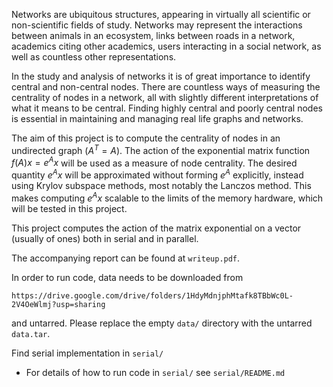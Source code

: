 Networks are ubiquitous structures, appearing in virtually all scientific or non-scientific fields of study. Networks may represent the interactions between animals in an ecosystem, links between roads in a network, academics citing other academics, users interacting in a social network, as well as countless other representations.  

In the study and analysis of networks it is of great importance to identify central and non-central nodes. There are countless ways of measuring the centrality of nodes in a network, all with slightly different interpretations of what it means to be central. Finding highly central and poorly central nodes is essential in maintaining and managing real life graphs and networks. 

The aim of this project is to compute the centrality of nodes in an undirected graph ($A^T=A$). The action of the exponential matrix function $f(A)x = e^Ax$ will be used as a measure of node centrality. The desired quantity $e^Ax$ will be approximated without forming  $e^A$ explicitly, instead using Krylov subspace methods, most notably the Lanczos method. This makes computing $e^Ax$ scalable to the limits of the memory hardware, which will be tested in this project. 

This project computes the action of the matrix exponential on a vector (usually of ones) both in serial and in parallel.

The accompanying report can be found at ```writeup.pdf```.

In order to run code, data needs to be downloaded from 

```https://drive.google.com/drive/folders/1HdyMdnjphMtafk8TBbWc0L-2V4OeWlmj?usp=sharing```

and untarred. Please replace the empty ```data/``` directory with the untarred ```data.tar```.

Find serial implementation in ```serial/``` 
- For details of how to run code in ```serial/``` see ```serial/README.md```

